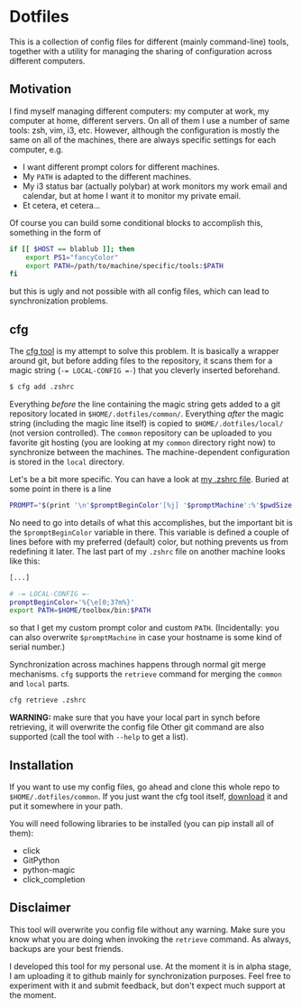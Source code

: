 # Dotfiles

This is a collection of config files for different (mainly command-line) tools,
together with a utility for managing the sharing of configuration across
different computers.

## Motivation

I find myself managing different computers: my computer at work, my computer at
home, different servers. On all of them I use a number of same tools: zsh, vim,
i3, etc. However, although the configuration is mostly the same on all of the
machines, there are always specific settings for each computer, e.g.

* I want different prompt colors for different machines.
* My `PATH` is adapted to the different machines.
* My i3 status bar (actually polybar) at work monitors my work email and calendar, but at home I want it to monitor my private email.
* Et cetera, et cetera...

Of course you can build some conditional blocks to accomplish this, something
in the form of
```bash
if [[ $HOST == blablub ]]; then
    export PS1="fancyColor"
    export PATH=/path/to/machine/specific/tools:$PATH
fi
```
but this is ugly and not possible with all config files, which can lead to
synchronization problems.

## cfg

The [cfg tool](cfg) is my attempt to solve this problem. It is basically a
wrapper around git, but before adding files to the repository, it scans them
for a magic string (`-= LOCAL-CONFIG =-`) that you cleverly inserted
beforehand.

```bash
$ cfg add .zshrc
```
Everything *before* the line containing the magic string gets added
to a git repository located in `$HOME/.dotfiles/common/`. Everything *after*
the magic string (including the magic line itself) is copied to
`$HOME/.dotfiles/local/` (not version controlled). The `common` repository can
be uploaded to you favorite git hosting (you are looking at my `common`
directory right now) to synchronize between the machines. The machine-dependent
configuration is stored in the `local` directory.

Let's be a bit more specific. You can have a look at [my .zshrc file](.zshrc).
Buried at some point in there is a line
```bash
PROMPT="$(print '\n'$promptBeginColor'[%j] '$promptMachine':%'$pwdSize'<...<%~%<<\n%(!.#.$)'$promptEndColor) "
```
No need to go into details of what this accomplishes, but the important bit is
the `$promptBeginColor` variable in there. This variable is defined a couple of
lines before with my preferred (default) color, but nothing prevents us from
redefining it later. The last part of my `.zshrc` file on another machine looks
like this:
```bash
[...]

# -= LOCAL-CONFIG =-
promptBeginColor='%{\e[0;37m%}'
export PATH=$HOME/toolbox/bin:$PATH
```
so that I get my custom prompt color and custom `PATH`. (Incidentally: you can
also overwrite `$promptMachine` in case your hostname is some kind of serial
number.)

Synchronization across machines happens through normal git merge mechanisms.
`cfg` supports the `retrieve` command for merging the `common` and `local`
parts.
```bash
cfg retrieve .zshrc
```

**WARNING:** make sure that you have your local part in synch before
retrieving, it will overwrite the config file Other git command are also
supported (call the tool with `--help` to get a list).

## Installation

If you want to use my config files, go ahead and clone this whole repo to
`$HOME/.dotfiles/common`. If you just want the cfg tool itself, [download](cfg)
it and put it somewhere in your path.

You will need following libraries to be installed (you can pip install all of them):
* click
* GitPython
* python-magic
* click_completion

## Disclaimer

This tool will overwrite you config file without any warning. Make sure you
know what you are doing when invoking the `retrieve` command. As always,
backups are your best friends.

I developed this tool for my personal use. At the moment it is in alpha stage,
I am uploading it to github mainly for synchronization purposes. Feel free
to experiment with it and submit feedback, but don't expect much support at the
moment.
